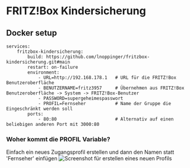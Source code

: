 # FRITZ!Box Kindersicherung

## Docker setup

```
services:
    fritzbox-kindersicherung:
        build: https://github.com/lnoppinger/fritzbox-kindersicherung.git#main
        restart: on-failure
        environment:
            - URL=http://192.168.178.1   # URL für die FRITZ!Box Benutzeroberfläche
            - BENUTZERNAME=fritz3957     # Übernehmen aus FRITZ!Box Benutzeroberfläche -> System -> FRITZ!Box-Benutzer
            - PASSWORD=supergeheimespasswort
            - PROFIL=Fernseher           # Name der Gruppe die Eingeschränkt werden soll
        ports:
            - 80:80                      # Alternativ auf einen beliebigen anderen Port mit 3000:80
```

### Woher kommt die PROFIL Variable?
Einfach ein neues Zugangsprofil erstellen und dann den Namen statt 'Fernseher' einfügen
![Screenshot für erstellen eines neuen Profils](image.png)